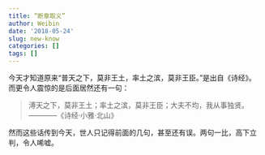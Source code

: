 ```yaml
---
title: “断章取义”
author: Weibin
date: '2018-05-24'
slug: new-know
categories: []
tags: []
---
```


今天才知道原来“普天之下，莫非王土，率土之滨，莫非王臣。”是出自《诗经》。
而更令人震惊的是后面居然还有一句：

>溥天之下，莫非王土；率土之滨，莫非王臣；大夫不均，我从事独贤。————《诗经·小雅·北山》

然而这些话传到今天，世人只记得前面的几句，甚至还有误。两句一比，高下立判，令人唏嘘。